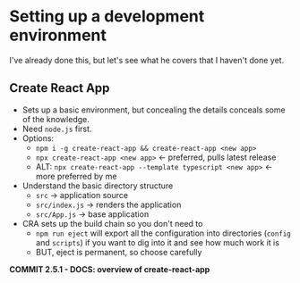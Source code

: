 # Setting up a development environment
I've already done this, but let's see what he covers that I haven't done yet.

## Create React App
* Sets up a basic environment, but concealing the details conceals some of the knowledge.
* Need `node.js` first.
* Options:
   * `npm i -g create-react-app && create-react-app <new app>`
   * `npx create-react-app <new app>` <- preferred, pulls latest release
   * ALT: `npx create-react-app --template typescript <new app>` <- more preferred by me
* Understand the basic directory structure
   * `src` -> application source
   * `src/index.js` -> renders the application
   * `src/App.js` -> base application
* CRA sets up the build chain so you don't need to
   * `npm run eject` will export all the configuration into directories (`config` and `scripts`) if you want to dig into it and see how much work it is
   * BUT, eject is permanent, so choose carefully

**COMMIT 2.5.1 - DOCS: overview of create-react-app**
